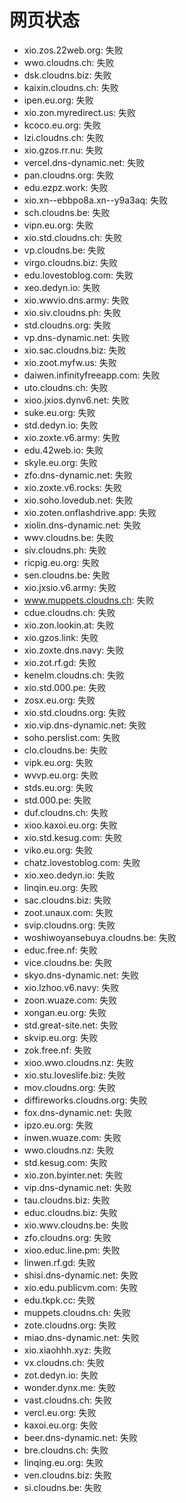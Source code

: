 # 网页状态
- xio.zos.22web.org: 失败
- wwo.cloudns.ch: 失败
- dsk.cloudns.biz: 失败
- kaixin.cloudns.ch: 失败
- ipen.eu.org: 失败
- xio.zon.myredirect.us: 失败
- kcoco.eu.org: 失败
- lzi.cloudns.ch: 失败
- xio.gzos.rr.nu: 失败
- vercel.dns-dynamic.net: 失败
- pan.cloudns.org: 失败
- edu.ezpz.work: 失败
- xio.xn--ebbpo8a.xn--y9a3aq: 失败
- sch.cloudns.be: 失败
- vipn.eu.org: 失败
- xio.std.cloudns.ch: 失败
- vp.cloudns.be: 失败
- virgo.cloudns.biz: 失败
- edu.lovestoblog.com: 失败
- xeo.dedyn.io: 失败
- xio.wwvio.dns.army: 失败
- xio.siv.cloudns.ph: 失败
- std.cloudns.org: 失败
- vp.dns-dynamic.net: 失败
- xio.sac.cloudns.biz: 失败
- xio.zoot.myfw.us: 失败
- daiwen.infinityfreeapp.com: 失败
- uto.cloudns.ch: 失败
- xioo.jxios.dynv6.net: 失败
- suke.eu.org: 失败
- std.dedyn.io: 失败
- xio.zoxte.v6.army: 失败
- edu.42web.io: 失败
- skyle.eu.org: 失败
- zfo.dns-dynamic.net: 失败
- xio.zoxte.v6.rocks: 失败
- xio.soho.lovedub.net: 失败
- xio.zoten.onflashdrive.app: 失败
- xiolin.dns-dynamic.net: 失败
- wwv.cloudns.be: 失败
- siv.cloudns.ph: 失败
- ricpig.eu.org: 失败
- sen.cloudns.be: 失败
- xio.jxsio.v6.army: 失败
- www.muppets.cloudns.ch: 失败
- cdue.cloudns.ch: 失败
- xio.zon.lookin.at: 失败
- xio.gzos.link: 失败
- xio.zoxte.dns.navy: 失败
- xio.zot.rf.gd: 失败
- kenelm.cloudns.ch: 失败
- xio.std.000.pe: 失败
- zosx.eu.org: 失败
- xio.std.cloudns.org: 失败
- xio.vip.dns-dynamic.net: 失败
- soho.perslist.com: 失败
- clo.cloudns.be: 失败
- vipk.eu.org: 失败
- wvvp.eu.org: 失败
- stds.eu.org: 失败
- std.000.pe: 失败
- duf.cloudns.ch: 失败
- xioo.kaxoi.eu.org: 失败
- xio.std.kesug.com: 失败
- viko.eu.org: 失败
- chatz.lovestoblog.com: 失败
- xio.xeo.dedyn.io: 失败
- linqin.eu.org: 失败
- sac.cloudns.biz: 失败
- zoot.unaux.com: 失败
- svip.cloudns.org: 失败
- woshiwoyansebuya.cloudns.be: 失败
- educ.free.nf: 失败
- vice.cloudns.be: 失败
- skyo.dns-dynamic.net: 失败
- xio.lzhoo.v6.navy: 失败
- zoon.wuaze.com: 失败
- xongan.eu.org: 失败
- std.great-site.net: 失败
- skvip.eu.org: 失败
- zok.free.nf: 失败
- xioo.wwo.cloudns.nz: 失败
- xio.stu.loveslife.biz: 失败
- mov.cloudns.org: 失败
- diffireworks.cloudns.org: 失败
- fox.dns-dynamic.net: 失败
- ipzo.eu.org: 失败
- inwen.wuaze.com: 失败
- wwo.cloudns.nz: 失败
- std.kesug.com: 失败
- xio.zon.byinter.net: 失败
- vip.dns-dynamic.net: 失败
- tau.cloudns.biz: 失败
- educ.cloudns.biz: 失败
- xio.wwv.cloudns.be: 失败
- zfo.cloudns.org: 失败
- xioo.educ.line.pm: 失败
- linwen.rf.gd: 失败
- shisi.dns-dynamic.net: 失败
- xio.edu.publicvm.com: 失败
- edu.tkpk.cc: 失败
- muppets.cloudns.ch: 失败
- zote.cloudns.org: 失败
- miao.dns-dynamic.net: 失败
- xio.xiaohhh.xyz: 失败
- vx.cloudns.ch: 失败
- zot.dedyn.io: 失败
- wonder.dynx.me: 失败
- vast.cloudns.ch: 失败
- vercl.eu.org: 失败
- kaxoi.eu.org: 失败
- beer.dns-dynamic.net: 失败
- bre.cloudns.ch: 失败
- linqing.eu.org: 失败
- ven.cloudns.biz: 失败
- si.cloudns.be: 失败
